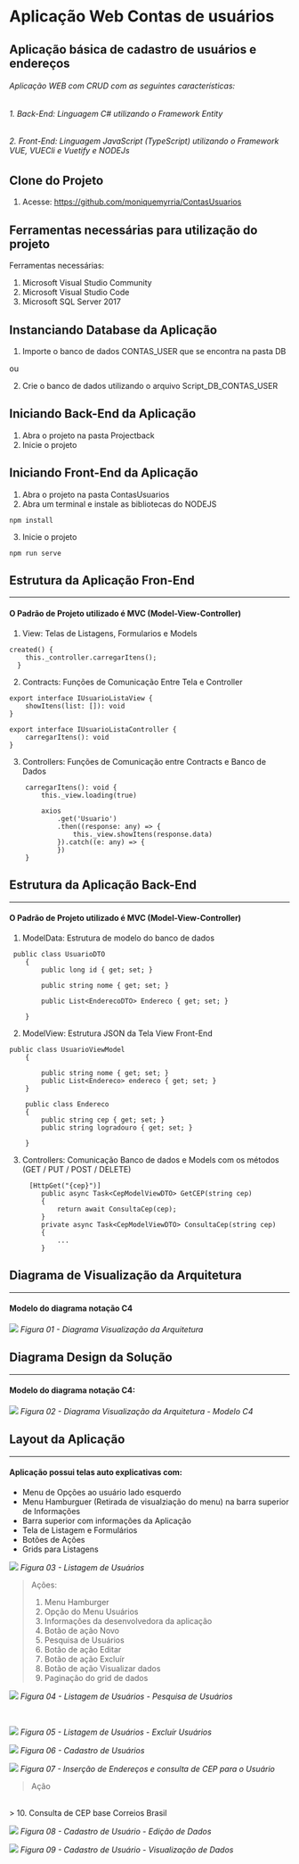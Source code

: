 # Aplicação Web Contas de usuários
## Aplicação básica de cadastro de usuários e endereços

###### Aplicação WEB com CRUD com as seguintes características:
###### 1. Back-End: Linguagem C# utilizando o Framework Entity
###### 2. Front-End: Linguagem JavaScript (TypeScript)  utilizando o Framework VUE, VUECli e Vuetify e NODEJs

Clone do Projeto 
---
1. Acesse: https://github.com/moniquemyrria/ContasUsuarios


Ferramentas necessárias para utilização do projeto
---
Ferramentas necessárias:
1. Microsoft Visual Studio Community
2. Microsoft Visual Studio Code
3. Microsoft SQL Server 2017

Instanciando Database da Aplicação
---
1. Importe o banco de dados CONTAS_USER que se encontra na pasta DB

ou

2. Crie o banco de dados utilizando o arquivo Script_DB_CONTAS_USER


Iniciando Back-End da Aplicação
---
1. Abra o projeto na pasta Projectback
2. Inicie o projeto 

Iniciando Front-End da Aplicação
---
1. Abra o projeto na pasta ContasUsuarios
2. Abra um terminal e instale as bibliotecas do NODEJS 

```
npm install
```

3. Inicie o projeto 

```
npm run serve
```

Estrutura da Aplicação Fron-End
---
---
#### O Padrão de Projeto utilizado é MVC (Model-View-Controller)

1. View: Telas de Listagens, Formularios e Models
```
created() {
    this._controller.carregarItens();
  }
```
2. Contracts: Funções de Comunicação Entre Tela e Controller
```
export interface IUsuarioListaView {
    showItens(list: []): void
}

export interface IUsuarioListaController {
    carregarItens(): void
}
```
3. Controllers: Funções de Comunicação entre Contracts e Banco de Dados

```
    carregarItens(): void {
        this._view.loading(true)

        axios
            .get('Usuario')
            .then((response: any) => {
                this._view.showItens(response.data)
            }).catch((e: any) => {
            })
    }
```
Estrutura da Aplicação Back-End
---
---
#### O Padrão de Projeto utilizado é MVC (Model-View-Controller)


1. ModelData: Estrutura de modelo do banco de dados

```
 public class UsuarioDTO
    {
        public long id { get; set; }

        public string nome { get; set; }
        
        public List<EnderecoDTO> Endereco { get; set; }

    }
```

2. ModelView: Estrutura JSON da Tela View Front-End

```
public class UsuarioViewModel
    {
  
        public string nome { get; set; }
        public List<Endereco> endereco { get; set; }
    }

    public class Endereco
    {
        public string cep { get; set; }
        public string logradouro { get; set; }
    
    }
```

3. Controllers: Comunicação Banco de dados e Models com os métodos (GET / PUT / POST / DELETE)


```
     [HttpGet("{cep}")]
        public async Task<CepModelViewDTO> GetCEP(string cep)
        {
            return await ConsultaCep(cep);
        }
        private async Task<CepModelViewDTO> ConsultaCep(string cep)
        {
            ...
        }
```
Diagrama de Visualização da Arquitetura
---
---
#### Modelo do diagrama notação C4

![](https://raw.githubusercontent.com/moniquemyrria/ContasUsuarios/main/documenta%C3%A7%C3%A3o/Diagram%20-%20Visualiza%C3%A7%C3%A3o%20da%20Arquitetura.png)
_Figura 01 - Diagrama Visualização da Arquitetura_

Diagrama Design da Solução
---
---
#### Modelo do diagrama notação C4:

![](https://raw.githubusercontent.com/moniquemyrria/ContasUsuarios/main/documenta%C3%A7%C3%A3o/Diagram%20-%20Design%20da%20Solu%C3%A7%C3%A3o.png)
_Figura 02 - Diagrama Visualização da Arquitetura - Modelo C4_

Layout da Aplicação
---
---
#### Aplicação possui telas auto explicativas com:
- Menu de Opções ao usuário lado esquerdo
- Menu Hamburguer (Retirada de visualziação do menu) na barra superior de Informações
- Barra superior com informações da Aplicação
- Tela de Listagem e Formulários
- Botões de Ações
- Grids para Listagens

![](https://raw.githubusercontent.com/moniquemyrria/ContasUsuarios/Desenvolvimento-TemplateBase-13-03-2021/imagensAplicacao/01%20-%20Listagem%20de%20Usuarios%20-A%C3%A7%C3%B5es.png)
_Figura 03 - Listagem de Usuários_

> Ações:
>1. Menu Hamburger
>2. Opção do Menu Usuários
>3. Informações da desenvolvedora da aplicação
>4. Botão de ação Novo
>5. Pesquisa de Usuários
>6. Botão de ação Editar
>7. Botão de ação Excluír
>8. Botão de ação Visualizar dados
>9. Paginação do grid de dados

![](https://raw.githubusercontent.com/moniquemyrria/ContasUsuarios/main/imagensAplicacao/02%20-%20Listagem%20de%20Usuarios%20-Pesquisa.PNG)
_Figura 04 - Listagem de Usuários - Pesquisa de Usuários_

<br>

![](https://raw.githubusercontent.com/moniquemyrria/ContasUsuarios/main/imagensAplicacao/03-%20Listagem%20de%20Usuarios%20-%20Deletar%20Registro.PNG)
_Figura 05 - Listagem de Usuários - Excluír Usuários_

![](https://raw.githubusercontent.com/moniquemyrria/ContasUsuarios/main/imagensAplicacao/04%20-%20Cadastro%20de%20Usuarios.PNG)
_Figura 06 - Cadastro de Usuários_

![](https://raw.githubusercontent.com/moniquemyrria/ContasUsuarios/main/imagensAplicacao/05%20-%20Cadastro%20de%20Usuarios%20-%20Conulta%20CEP%20Endere%C3%A7o%20-A%C3%A7%C3%A3o.PNG)
_Figura 07 - Inserção de Endereços e consulta de CEP para o Usuário_
<br>
> Ação
<br>
> 10. Consulta de CEP base Correios Brasil 

![](https://raw.githubusercontent.com/moniquemyrria/ContasUsuarios/main/imagensAplicacao/08%20-%20Cadastro%20de%20Usuarios%20-%20Visualiza%C3%A7%C3%A3o%20de%20Dados.PNG)
_Figura 08 - Cadastro de Usuário - Edição de Dados_

![](https://raw.githubusercontent.com/moniquemyrria/ContasUsuarios/Desenvolvimento-TemplateBase-13-03-2021/imagensAplicacao/08%20-%20Cadastro%20de%20Usuarios%20-%20Visualiza%C3%A7%C3%A3o%20de%20Dados.PNG)
_Figura 09 - Cadastro de Usuário - Visualização de Dados_

